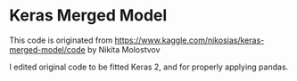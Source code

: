 # Keras Merged Model

This code is originated from https://www.kaggle.com/nikosias/keras-merged-model/code by Nikita Molostvov

I edited original code to be fitted Keras 2, and for properly applying pandas.
